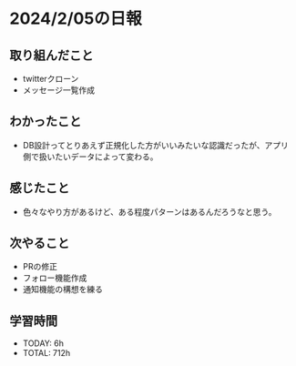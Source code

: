 # 2024/2/05の日報

## 取り組んだこと
- twitterクローン
- メッセージ一覧作成


## わかったこと
- DB設計ってとりあえず正規化した方がいいみたいな認識だったが、アプリ側で扱いたいデータによって変わる。

## 感じたこと
- 色々なやり方があるけど、ある程度パターンはあるんだろうなと思う。


## 次やること
- PRの修正
- フォロー機能作成
- 通知機能の構想を練る


## 学習時間
- TODAY: 6h
- TOTAL: 712h
